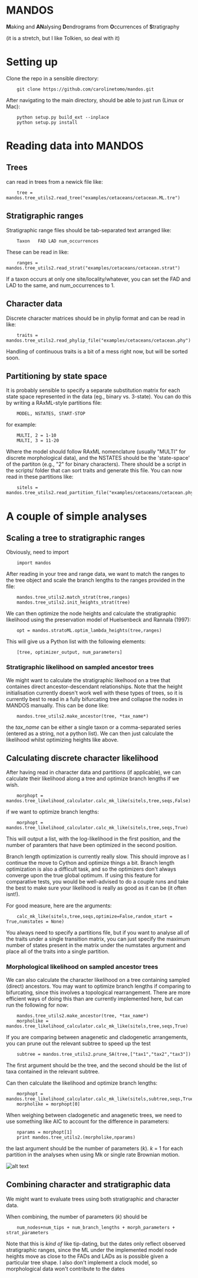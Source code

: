 # MANDOS

**M**aking and **AN**alysing **D**endrograms from **O**ccurrences of **S**tratigraphy

(it is a stretch, but I like Tolkien, so deal with it)


# Setting up

Clone the repo in a sensible directory:

        git clone https://github.com/carolinetomo/mandos.git

After navigating to the main directory, should be able to just run (Linux or Mac):

        python setup.py build_ext --inplace
        python setup.py install

# Reading data into MANDOS

## Trees
can read in trees from a newick file like:

        tree = mandos.tree_utils2.read_tree("examples/cetaceans/cetacean.ML.tre")

## Stratigraphic ranges

Stratigraphic range files should be tab-separated text arranged like:

        Taxon   FAD LAD num_occurrences

These can be read in like:

        ranges = mandos.tree_utils2.read_strat("examples/cetaceans/cetacean.strat")

If a taxon occurs at only one site/locality/whatever, you can set the FAD and LAD to the same, and num_occurrences to 1.

## Character data

Discrete character matrices should be in phylip format and can be read in like:

        traits = mandos.tree_utils2.read_phylip_file("examples/cetaceans/cetacean.phy")

Handling of continuous traits is a bit of a mess right now, but will be sorted soon.

## Partitioning by state space

It is probably sensible to specify a separate substitution matrix for each state space represented in the data (eg., binary vs. 3-state). You can do this by writing a RAxML-style partitions file:

        MODEL, NSTATES, START-STOP

for example:
        
        MULTI, 2 = 1-10
        MULTI, 3 = 11-20

Where the model should follow RAxML nomenclature (usually "MULTI" for discrete morphological data), and the NSTATES should be the 'state-space' of the partiton (e.g., "2" for binary characters). There should be a script in the scripts/ folder that can sort traits and generate this file. You can now read in these partitions like:

        sitels = mandos.tree_utils2.read_partition_file("examples/cetaceans/cetacean.phy.models")


# A couple of simple analyses

## Scaling a tree to stratigraphic ranges

Obviously, need to import

        import mandos

After reading in your tree and range data, we want to match the ranges to the tree object and scale the branch lengths to the ranges provided in the file:

        mandos.tree_utils2.match_strat(tree,ranges)
        mandos.tree_utils2.init_heights_strat(tree)

We can then optimize the node heights and calculate the stratigraphic likelihood using the preservation model of Huelsenbeck and Rannala (1997):

        opt = mandos.stratoML.optim_lambda_heights(tree,ranges)

This will give us a Python list with the following elements:

        [tree, optimizer_output, num_parameters]

### Stratigraphic likelihood on sampled ancestor trees

We might want to calculate the stratigraphic likelhood on a tree that containes direct ancestor-descendant relationships. Note that the height initialisation currently doesn't work well with these types of trees, so it is currently best to read in a fully bifurcating tree and collapse the nodes in MANDOS manually. This can be done like:

        mandos.tree_utils2.make_ancestor(tree, *tax_name*)

the *tax_name* can be either a single taxon or a comma-separated series (entered as a string, not a python list). We can then just calculate the likelihood whilst optimizing heights like above.


## Calculating discrete character likelihood

After having read in character data and partitions (if applicable), we can calculate their likelihood along a tree and optimize branch lengths if we wish.

        morphopt = mandos.tree_likelihood_calculator.calc_mk_like(sitels,tree,seqs,False)

if we want to optimize branch lengths:

        morphopt = mandos.tree_likelihood_calculator.calc_mk_like(sitels,tree,seqs,True)

This will output a list, with the log-likelihood in the first position, and the number of paramters that have been optimized in the second position.

Branch length optimization is currently really slow. This should improve as I continue the move to Cython and optimize things a bit. Branch length optimization is also a difficult task, and so the optimizers don't always converge upon the true global optimum. If using this feature for comparative tests, you would be well-advised to do a couple runs and take the best to make sure your likelihood is really as good as it can be (it often isnt!). 

For good measure, here are the arguments:

        calc_mk_like(sitels,tree,seqs,optimize=False,random_start = True,numstates = None)

You always need to specify a partitions file, but if you want to analyse all of the traits under a single transition matrix, you can just specify the maximum number of states present in the matrix under the numstates argument and place all of the traits into a single partition. 

### Morphological likelihood on sampled ancestor trees

We can also calculate the character likelihood on a tree containing sampled (direct) ancestors. You may want to optimize branch lengths if comparing to bifurcating, since this involves a topological rearrangement. There are more efficient ways of doing this than are currently implemented here, but can run the following for now:

        mandos.tree_utils2.make_ancestor(tree, *tax_name*)
        morpholike = mandos.tree_likelihood_calculator.calc_mk_like(sitels,tree,seqs,True)

If you are comparing between anagenetic and cladogenetic arrangements, you can prune out the relevant subtree to speed up the test

        subtree = mandos.tree_utils2.prune_SA(tree,["tax1","tax2","tax3"])

The first argument should be the tree, and the second should be the list of taxa contained in the relevant subtree.

Can then calculate the likelihood and optimize branch lengths:

        morphopt = mandos.tree_likelihood_calculator.calc_mk_like(sitels,subtree,seqs,True)
        morpholike = morphopt[0]

When weighing between cladogenetic and anagenetic trees, we need to use something like AIC to account for the difference in parameters:

        nparams = morphopt[1]
        print mandos.tree_utils2.(morpholike,nparams)

the last argument should be the number of parameters (_k_). _k_ = 1 for each partition in the analyses when using Mk or single rate Brownian motion. 

![alt text](examples/likelihood.png "likelihood calculation on a single character")

## Combining character and stratigraphic data

We might want to evaluate trees using both stratigraphic and character data.

When combining, the number of parameters (_k_) should be
        
        num_nodes+num_tips + num_branch_lengths + morph_parameters + strat_parameters

Note that this is _kind of_ like tip-dating, but the dates only reflect observed stratigraphic ranges, since the ML under the implemented model node heights move as close to the FADs and LADs as is possible given a particular tree shape. I also don't implement a clock model, so morphological data won't contribute to the dates


